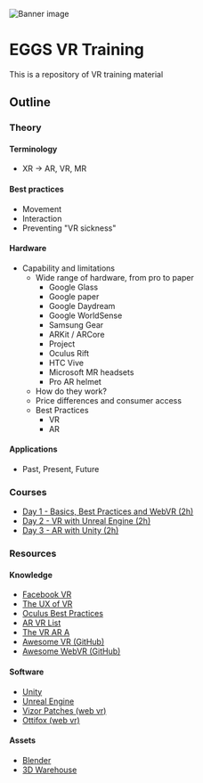 ![Banner image](https://github.com/ballexman/EGGS-VR-Training/blob/master/Assets/eggs-vr-banner.png)

# EGGS VR Training
This is a repository of VR training material

## Outline

### Theory
#### Terminology
- XR -> AR, VR, MR

#### Best practices
- Movement
- Interaction
- Preventing "VR sickness"

#### Hardware
- Capability and limitations
  - Wide range of hardware, from pro to paper
    - Google Glass
    - Google paper
    - Google Daydream
    - Google WorldSense
    - Samsung Gear
    - ARKit / ARCore
    - Project
    - Oculus Rift
    - HTC Vive
    - Microsoft MR headsets
    - Pro AR helmet
  - How do they work?
  - Price differences and consumer access
  - Best Practices
    - VR
    - AR
    
#### Applications
- Past, Present, Future

### Courses
- [Day 1 - Basics, Best Practices and WebVR (2h)](https://github.com/ballexman/EGGS-VR-Training/blob/master/Courses/Day%201.md)
- [Day 2 - VR with Unreal Engine (2h)](https://github.com/ballexman/EGGS-VR-Training/blob/master/Courses/Day%202.md)
- [Day 3 - AR with Unity (2h)](https://github.com/ballexman/EGGS-VR-Training/blob/master/Courses/Day%203.md)

      
### Resources
#### Knowledge
- [Facebook VR](http://facebook.design/vr)
- [The UX of VR](https://www.uxofvr.com/)
- [Oculus Best Practices](https://developer.oculus.com/design/latest/concepts/bp_intro/)
- [AR VR List](http://arvrlist.com/)
- [The VR AR A](http://www.thevrara.com/resources/)
- [Awesome VR (GitHub)](https://github.com/melbvr/awesome-VR)
- [Awesome WebVR (GitHub)](https://github.com/wizztjh/awesome-WebVR)

#### Software
- [Unity](https://unity3d.com/)
- [Unreal Engine](https://www.unrealengine.com/en-US/what-is-unreal-engine-4)
- [Vizor Patches (web vr)](https://patches.vizor.io/)
- [Ottifox (web vr)](http://ottifox.com/)

#### Assets
- [Blender](https://www.blender.org/features/)
- [3D Warehouse](https://3dwarehouse.sketchup.com/?hl=en)
